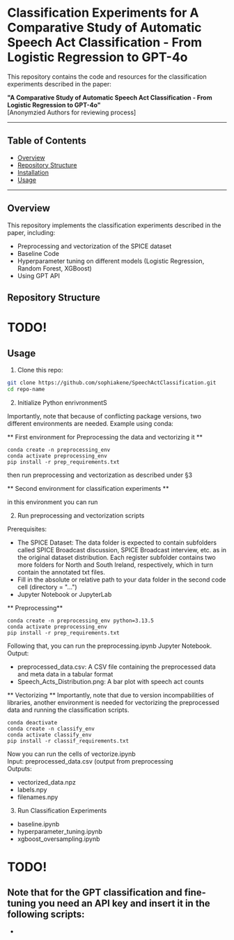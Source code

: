 # Classification Experiments for A Comparative Study of Automatic Speech Act Classification - From Logistic Regression to GPT-4o


This repository contains the code and resources for the classification experiments described in the paper:

**"A Comparative Study of Automatic Speech Act Classification - From Logistic Regression to GPT-4o"**  
[Anonymzied Authors for reviewing process]

---

## Table of Contents
- [Overview](#overview)  
- [Repository Structure](#repository-structure)  
- [Installation](#installation)  
- [Usage](#usage)  


---

## Overview
This repository implements the classification experiments described in the paper, including:

- Preprocessing and vectorization of the SPICE dataset
- Baseline Code
- Hyperparameter tuning on different models (Logistic Regression, Random Forest, XGBoost)
- Using GPT API

## Repository Structure
# TODO!

## Usage

1. Clone this repo:
   
```bash
git clone https://github.com/sophiakene/SpeechActClassification.git
cd repo-name
```

2. Initialize Python enrivronmentS

Importantly, note that because of conflicting package versions, two different environments are needed.
Example using conda:

** First environment for Preprocessing the data and vectorizing it **

```
conda create -n preprocessing_env
conda activate preprocessing_env
pip install -r prep_requirements.txt
```
then run preprocessing and vectorization as described under §3

** Second environment for classification experiments **


in this environment you can run 




2. Run preprocessing and vectorization scripts

Prerequisites:
- The SPICE Dataset: The data folder is expected to contain subfolders called SPICE Broadcast discussion, SPICE Broadcast interview, etc. as in the original dataset distribution.
  Each register subfolder contains two more folders for North and South Ireland, respectively, which in turn contain the annotated txt files.
- Fill in the absolute or relative path to your data folder in the second code cell (directory = "...")
- Jupyter Notebook or JupyterLab


** Preprocessing**

```
conda create -n preprocessing_env python=3.13.5
conda activate preprocessing_env
pip install -r prep_requirements.txt
```
Following that, you can run the preprocessing.ipynb Jupyter Notebook.
Output:
  - preprocessed_data.csv: A CSV file containing the preprocessed data and meta data in a tabular format
  - Speech_Acts_Distribution.png: A bar plot with speech act counts

** Vectorizing **
Importantly, note that due to version incompabilities of libraries, another environment is needed for vectorizing the preprocessed data and running the classification scripts.

```
conda deactivate
conda create -n classify_env
conda activate classify_env
pip install -r classif_requirements.txt
```

Now you can run the cells of vectorize.ipynb <br>
Input: preprocessed_data.csv (output from preprocessing <br>
Outputs: <br>
- vectorized_data.npz
- labels.npy
- filenames.npy

3.  Run Classification Experiments

- baseline.ipynb
- hyperparameter_tuning.ipynb
- xgboost_oversampling.ipynb

# TODO!

Note that for the GPT classification and fine-tuning you need an API key and insert it in the following scripts:
- 
- 










